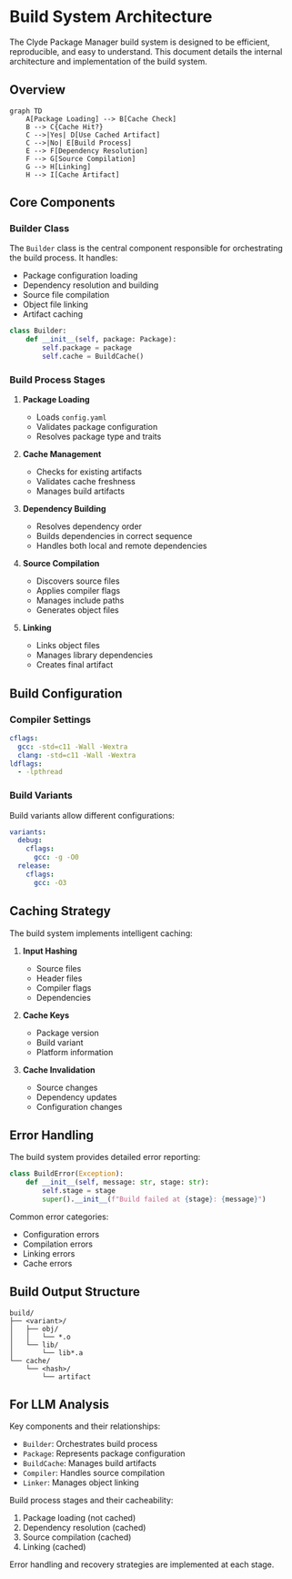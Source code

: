 # Build System Architecture

The Clyde Package Manager build system is designed to be efficient, reproducible, and easy to understand. This document details the internal architecture and implementation of the build system.

## Overview

```mermaid
graph TD
    A[Package Loading] --> B[Cache Check]
    B --> C{Cache Hit?}
    C -->|Yes| D[Use Cached Artifact]
    C -->|No| E[Build Process]
    E --> F[Dependency Resolution]
    F --> G[Source Compilation]
    G --> H[Linking]
    H --> I[Cache Artifact]
```

## Core Components

### Builder Class

The `Builder` class is the central component responsible for orchestrating the build process. It handles:

- Package configuration loading
- Dependency resolution and building
- Source file compilation
- Object file linking
- Artifact caching

```python
class Builder:
    def __init__(self, package: Package):
        self.package = package
        self.cache = BuildCache()
```

### Build Process Stages

1. **Package Loading**
   - Loads `config.yaml`
   - Validates package configuration
   - Resolves package type and traits

2. **Cache Management**
   - Checks for existing artifacts
   - Validates cache freshness
   - Manages build artifacts

3. **Dependency Building**
   - Resolves dependency order
   - Builds dependencies in correct sequence
   - Handles both local and remote dependencies

4. **Source Compilation**
   - Discovers source files
   - Applies compiler flags
   - Manages include paths
   - Generates object files

5. **Linking**
   - Links object files
   - Manages library dependencies
   - Creates final artifact

## Build Configuration

### Compiler Settings

```yaml
cflags:
  gcc: -std=c11 -Wall -Wextra
  clang: -std=c11 -Wall -Wextra
ldflags:
  - -lpthread
```

### Build Variants

Build variants allow different configurations:

```yaml
variants:
  debug:
    cflags:
      gcc: -g -O0
  release:
    cflags:
      gcc: -O3
```

## Caching Strategy

The build system implements intelligent caching:

1. **Input Hashing**
   - Source files
   - Header files
   - Compiler flags
   - Dependencies

2. **Cache Keys**
   - Package version
   - Build variant
   - Platform information

3. **Cache Invalidation**
   - Source changes
   - Dependency updates
   - Configuration changes

## Error Handling

The build system provides detailed error reporting:

```python
class BuildError(Exception):
    def __init__(self, message: str, stage: str):
        self.stage = stage
        super().__init__(f"Build failed at {stage}: {message}")
```

Common error categories:
- Configuration errors
- Compilation errors
- Linking errors
- Cache errors

## Build Output Structure

```
build/
├── <variant>/
│   ├── obj/
│   │   └── *.o
│   └── lib/
│       └── lib*.a
└── cache/
    └── <hash>/
        └── artifact
```

## For LLM Analysis

Key components and their relationships:
- `Builder`: Orchestrates build process
- `Package`: Represents package configuration
- `BuildCache`: Manages build artifacts
- `Compiler`: Handles source compilation
- `Linker`: Manages object linking

Build process stages and their cacheability:
1. Package loading (not cached)
2. Dependency resolution (cached)
3. Source compilation (cached)
4. Linking (cached)

Error handling and recovery strategies are implemented at each stage. 